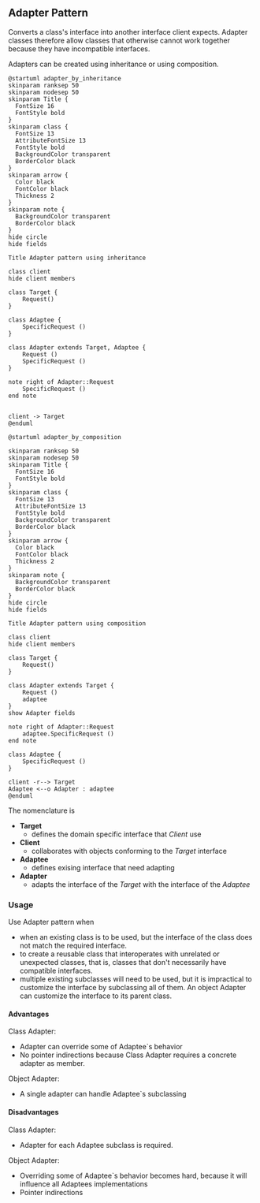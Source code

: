 ## Adapter Pattern

Converts a class's interface into another interface client expects. Adapter classes therefore allow classes that otherwise cannot work together because they have incompatible interfaces.

Adapters can be created using inheritance or using composition.

```plantuml
@startuml adapter_by_inheritance
skinparam ranksep 50
skinparam nodesep 50
skinparam Title {
  FontSize 16
  FontStyle bold
}
skinparam class {
  FontSize 13
  AttributeFontSize 13
  FontStyle bold
  BackgroundColor transparent
  BorderColor black
}
skinparam arrow {
  Color black
  FontColor black
  Thickness 2
}
skinparam note {
  BackgroundColor transparent
  BorderColor black
}
hide circle
hide fields

Title Adapter pattern using inheritance

class client
hide client members

class Target {
    Request()
}

class Adaptee {
    SpecificRequest ()
}

class Adapter extends Target, Adaptee {
    Request ()
    SpecificRequest ()
}

note right of Adapter::Request
    SpecificRequest ()
end note


client -> Target
@enduml
```

```plantuml
@startuml adapter_by_composition

skinparam ranksep 50
skinparam nodesep 50
skinparam Title {
  FontSize 16
  FontStyle bold
}
skinparam class {
  FontSize 13
  AttributeFontSize 13
  FontStyle bold
  BackgroundColor transparent
  BorderColor black
}
skinparam arrow {
  Color black
  FontColor black
  Thickness 2
}
skinparam note {
  BackgroundColor transparent
  BorderColor black
}
hide circle
hide fields

Title Adapter pattern using composition

class client
hide client members

class Target {
    Request()
}

class Adapter extends Target {
    Request ()
    adaptee
}
show Adapter fields

note right of Adapter::Request
    adaptee.SpecificRequest ()
end note

class Adaptee {
    SpecificRequest ()
}

client -r--> Target
Adaptee <--o Adapter : adaptee
@enduml
```

The nomenclature is

* **Target**
  * defines the domain specific interface that *Client* use
* **Client**
  * collaborates with objects conforming to the *Target* interface
* **Adaptee**
  * defines exising interface that need adapting
* **Adapter**
  * adapts the interface of the *Target* with the interface of the *Adaptee*

### Usage

Use Adapter pattern when

* when an existing class is to be used, but the interface of the class does not match the required interface.
* to create a reusable class that interoperates with unrelated or unexpected classes, that is, classes that don't necessarily have compatible interfaces.
* multiple existing subclasses will need to be used, but it is impractical to customize the interface by subclassing all of them. An object Adapter can customize the interface to its parent class.

#### Advantages

Class Adapter:

* Adapter can override some of Adaptee`s behavior
* No pointer indirections because Class Adapter requires a concrete adapter as member.

Object Adapter:

* A single adapter can handle Adaptee`s subclassing

#### Disadvantages

Class Adapter:

* Adapter for each Adaptee subclass is required.

Object Adapter:

* Overriding some of Adaptee`s behavior becomes hard, because it will influence all Adaptees implementations
* Pointer indirections
